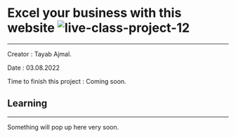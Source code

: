 # Excel your business with this website ![live-class-project-12](https://img.shields.io/badge/JS%20Bootcamp-live--class--project--12-brightgreen)
---
Creator : Tayab Ajmal.

Date : 03.08.2022

Time to finish this project : Coming soon.

## Learning
---
Something will pop up here very soon.
